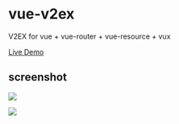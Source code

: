 # vue-v2ex

V2EX for vue + vue-router + vue-resource + vux

[Live Demo](http://v2ex.ahonn.me)

## screenshot

![](http://ww4.sinaimg.cn/large/72f96cbagw1f5q36gbyytj20k00zkjur.jpg)

![](http://ww3.sinaimg.cn/large/72f96cbagw1f5q371ww2wj20k00zk42v.jpg)
